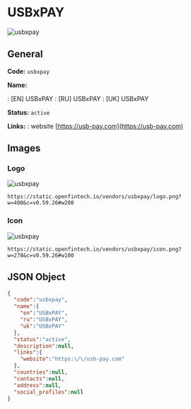 
# USBxPAY 
![usbxpay](https://static.openfintech.io/vendors/usbxpay/logo.png?w=400&c=v0.59.26#w200)  

## General 
 
**Code:** `usbxpay` 
 
**Name:** 
 
:	[EN] USBxPAY 
:	[RU] USBxPAY 
:	[UK] USBxPAY 
 
**Status:** `active` 
 
**Links:** 
: website [https://usb-pay.com](https://usb-pay.com) 
 

## Images 

### Logo 
 
![usbxpay](https://static.openfintech.io/vendors/usbxpay/logo.png?w=400&c=v0.59.26#w200)  

```
https://static.openfintech.io/vendors/usbxpay/logo.png?w=400&c=v0.59.26#w200
```  

### Icon 
 
![usbxpay](https://static.openfintech.io/vendors/usbxpay/icon.png?w=278&c=v0.59.26#w100)  

```
https://static.openfintech.io/vendors/usbxpay/icon.png?w=278&c=v0.59.26#w100
```  

## JSON Object 

```json
{
  "code":"usbxpay",
  "name":{
    "en":"USBxPAY",
    "ru":"USBxPAY",
    "uk":"USBxPAY"
  },
  "status":"active",
  "description":null,
  "links":{
    "website":"https:\/\/usb-pay.com"
  },
  "countries":null,
  "contacts":null,
  "address":null,
  "social_profiles":null
}
```  
